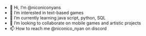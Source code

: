 - 👋 Hi, I’m @niconiconyans
- 👀 I’m interested in text-based games
- 🌱 I’m currently learning java script, python, SQL
- 💞️ I’m looking to collaborate on mobile games and artistic projects 
- 📫 How to reach me @niconico_nyan on discord

<!---
niconiconyans/niconiconyans is a ✨ special ✨ repository because its `README.md` (this file) appears on your GitHub profile.
You can click the Preview link to take a look at your changes.
--->
